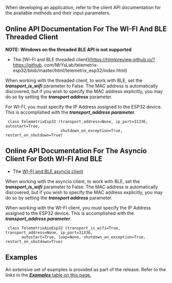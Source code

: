 When developing an application, refer to the client API documentation for the available 
methods and their input parameters. 


## Online API Documentation For The WI-FI And BLE Threaded Client

**NOTE: Windows on the threaded BLE API is not supported**

* The [WI-FI and BLE threaded client](https://htmlpreview.github.io/?https://github.
  com/MrYsLab/telemetrix-esp32/blob/master/html/telemetrix_esp32/index.html) 

When working with the threaded client, to work with BLE, set the 
**_transport_is_wifi_** parameter to False. The MAC address is automatically 
discovered, but if you wish to specify the MAC address explicitly, you may do so by 
setting the **_transport address_** parameter.

For WI-FI, you must specify the IP Address assigned
to the ESP32 device. This is accomplished with the **_transport_address parameter_**.

```angular2html
 class TelemetrixEsp32 (transport_address=None, ip_port=31336, autostart=True, 
                        shutdown_on_exception=True, restart_on_shutdown=True) 
```

## Online API Documentation For The Asyncio Client For Both WI-FI And BLE

* The [WI-FI and BLE asyncio client](https://htmlpreview.github.io/?https://github.com/MrYsLab/telemetrix-esp32/blob/master/html/telemetrix_aio_esp32/index.html)

When working with the asyncio client, to work with BLE, set the 
**_transport_is_wifi_** parameter to False. The MAC address is automatically 
discovered, but if you wish to specify the MAC address explicitly, you may do so by 
setting the **_transport address_** parameter.

When working with the WI-FI client, you must specify the IP Address assigned to the 
ESP32 device. This is accomplished with the **_transport_address parameter_**.

```angular2html
 class TelemetrixAioEsp32 (transport_is_wifi=True, transport_address=None, ip_port=31336,
       autostart=True, loop=None, shutdown_on_exception=True, restart_on_shutdown=True) 
```

## Examples
An extensive set of examples is provided as part of the release. Refer to the links
in the [**_Examples_** table on this page.](../#examples) 


